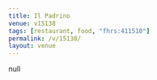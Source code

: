 ```yaml
---
title: Il Padrino
venue: v15138
tags: [restaurant, food, "fhrs:411510"]
permalink: /v/15138/
layout: venue
---
```

null